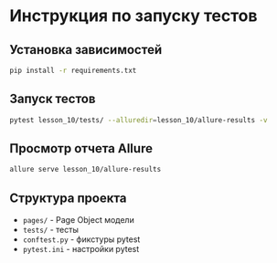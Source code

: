 # Инструкция по запуску тестов

## Установка зависимостей
```bash
pip install -r requirements.txt
```

## Запуск тестов
```bash
pytest lesson_10/tests/ --alluredir=lesson_10/allure-results -v
```

## Просмотр отчета Allure
```bash
allure serve lesson_10/allure-results
```

## Структура проекта
- `pages/` - Page Object модели
- `tests/` - тесты
- `conftest.py` - фикстуры pytest
- `pytest.ini` - настройки pytest